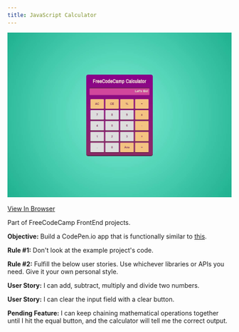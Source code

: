 ```yaml
---
title: JavaScript Calculator
---
```


![Click Quote Generator](assets/img/projects/proj-3/full.jpg)


<a href="https://omgninjas.me/js-calculator/" target="_blank">View In Browser</a>

Part of FreeCodeCamp FrontEnd projects.

**Objective:** Build a CodePen.io app that is functionally similar to [this](https://codepen.io/FreeCodeCamp/full/rLJZrA/).

**Rule #1:** Don't look at the example project's code. 

**Rule #2:** Fulfill the below user stories. Use whichever libraries or APIs you need. Give it your own personal style.

**User Story:**  I can add, subtract, multiply and divide two numbers.

**User Story:**  I can clear the input field with a clear button.

**Pending Feature:**   I can keep chaining mathematical operations together until I hit the equal button, and the calculator will tell me the correct output.



